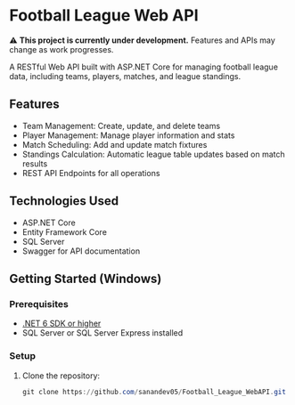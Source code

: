 # Football League Web API

⚠️ **This project is currently under development.** Features and APIs may change as work progresses.

A RESTful Web API built with ASP.NET Core for managing football league data, including teams, players, matches, and league standings.

## Features

- Team Management: Create, update, and delete teams
- Player Management: Manage player information and stats
- Match Scheduling: Add and update match fixtures
- Standings Calculation: Automatic league table updates based on match results
- REST API Endpoints for all operations

## Technologies Used

- ASP.NET Core
- Entity Framework Core
- SQL Server
- Swagger for API documentation

## Getting Started (Windows)

### Prerequisites

- [.NET 6 SDK or higher](https://dotnet.microsoft.com/download)
- SQL Server or SQL Server Express installed

### Setup

1. Clone the repository:
   ```powershell
   git clone https://github.com/sanandev05/Football_League_WebAPI.git
